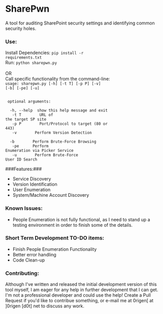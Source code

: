 # SharePwn
A tool for auditing SharePoint security settings and identifying common security holes.

### Use: ###
Install Dependencies:
<code>pip install -r requirements.txt</code><br />
Run:
<code>python sharepwn.py</code>
<br /><br />
OR <br />
Call specific functionality from the command-line:<br />
<code>usage: sharepwn.py [-h] [-t T] [-p P] [-v] [-b] [-pe] [-u]<br />
<br /><p>
optional arguments:<br />
&nbsp;&nbsp;-h,&nbsp;--help&nbsp;&nbsp;show this help message and exit<br />
&nbsp;&nbsp;-t&nbsp;T&nbsp;&nbsp;&nbsp;&nbsp;&nbsp;&nbsp;&nbsp;&nbsp;URL of the target SP site<br />
&nbsp;&nbsp;-p&nbsp;P&nbsp;&nbsp;&nbsp;&nbsp;&nbsp;&nbsp;&nbsp;&nbsp;Port/Protocol to target (80 or 443)<br />
&nbsp;&nbsp;-v&nbsp;&nbsp;&nbsp;&nbsp;&nbsp;&nbsp;&nbsp;&nbsp;Perform Version Detection<br />
&nbsp;&nbsp;-b&nbsp;&nbsp;&nbsp;&nbsp;&nbsp;&nbsp;&nbsp;&nbsp;Perform Brute-Force Browsing<br />
&nbsp;&nbsp;-pe&nbsp;&nbsp;&nbsp;&nbsp;&nbsp;&nbsp;Perform Enumeration via Picker Service<br />
&nbsp;&nbsp;-u&nbsp;&nbsp;&nbsp;&nbsp;&nbsp;&nbsp;&nbsp;&nbsp;Perform Brute-Force User ID Search<br /></p></code>

###Features:###
* Service Discovery
* Version Identification
* User Enumeration
* System/Machine Account Discovery

### Known Issues: ###
* People Enumeration is not fully functional, as I need to stand up a testing environment in order to finish
some of the details.

### Short Term Development TO-DO items: ###
* Finish People Enumeration Functionality
* Better error handling
* Code Clean-up


### Contributing: ###
Although I've written and released the initial development version of this tool myself, I am eager
for any help in further development that I can get.  I'm not a professional developer and could use the help!
Create a Pull Request if you'd like to contribue something, or e-mail me at 0rigen[ at ]0rigen [d0t] net to discuss any work.